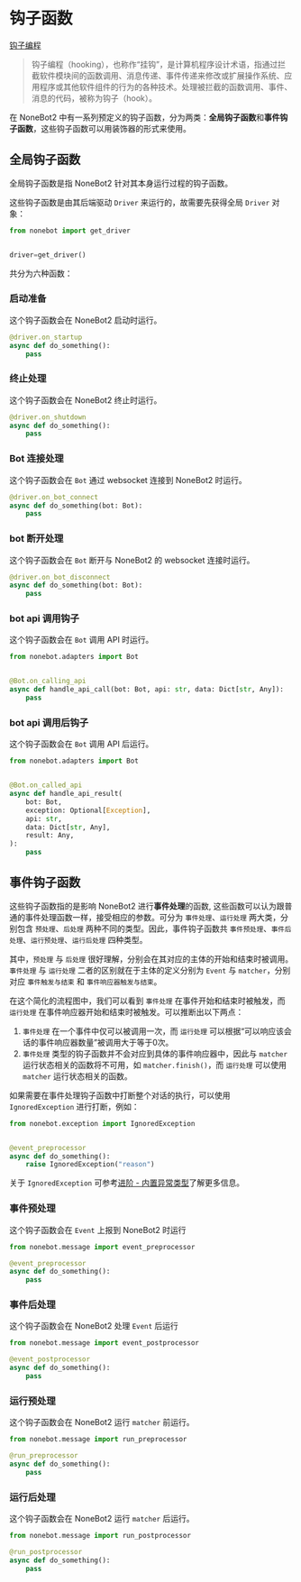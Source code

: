# 钩子函数

[钩子编程](https://zh.wikipedia.org/wiki/%E9%92%A9%E5%AD%90%E7%BC%96%E7%A8%8B)

> 钩子编程（hooking），也称作“挂钩”，是计算机程序设计术语，指通过拦截软件模块间的函数调用、消息传递、事件传递来修改或扩展操作系统、应用程序或其他软件组件的行为的各种技术。处理被拦截的函数调用、事件、消息的代码，被称为钩子（hook）。

在 NoneBot2 中有一系列预定义的钩子函数，分为两类：**全局钩子函数**和**事件钩子函数**，这些钩子函数可以用装饰器的形式来使用。

## 全局钩子函数

全局钩子函数是指 NoneBot2 针对其本身运行过程的钩子函数。

这些钩子函数是由其后端驱动 `Driver` 来运行的，故需要先获得全局 `Driver` 对象：

```python
from nonebot import get_driver


driver=get_driver()
```

共分为六种函数：

### 启动准备

这个钩子函数会在 NoneBot2 启动时运行。

```python
@driver.on_startup
async def do_something():
    pass
```

### 终止处理

这个钩子函数会在 NoneBot2 终止时运行。

```python
@driver.on_shutdown
async def do_something():
    pass
```

### Bot 连接处理

这个钩子函数会在 `Bot` 通过 websocket 连接到 NoneBot2 时运行。

```python
@driver.on_bot_connect
async def do_something(bot: Bot):
    pass
```

### bot 断开处理

这个钩子函数会在 `Bot` 断开与 NoneBot2 的 websocket 连接时运行。

```python
@driver.on_bot_disconnect
async def do_something(bot: Bot):
    pass
```

### bot api 调用钩子

这个钩子函数会在 `Bot` 调用 API 时运行。

```python
from nonebot.adapters import Bot


@Bot.on_calling_api
async def handle_api_call(bot: Bot, api: str, data: Dict[str, Any]):
    pass
```

### bot api 调用后钩子

这个钩子函数会在 `Bot` 调用 API 后运行。

```python
from nonebot.adapters import Bot


@Bot.on_called_api
async def handle_api_result(
    bot: Bot,
    exception: Optional[Exception],
    api: str,
    data: Dict[str, Any],
    result: Any,
):
    pass
```

## 事件钩子函数

这些钩子函数指的是影响 NoneBot2 进行**事件处理**的函数, 这些函数可以认为跟普通的事件处理函数一样，接受相应的参数。可分为 `事件处理`、`运行处理` 两大类，分别包含 `预处理`、`后处理` 两种不同的类型。因此，事件钩子函数共 `事件预处理`、`事件后处理`、`运行预处理`、`运行后处理` 四种类型。

其中，`预处理` 与 `后处理` 很好理解，分别会在其对应的主体的开始和结束时被调用。`事件处理` 与 `运行处理` 二者的区别就在于主体的定义分别为 `Event` 与 `matcher`，分别对应 `事件触发与结束` 和 `事件响应器触发与结束`。

在这个简化的流程图中，我们可以看到 `事件处理` 在事件开始和结束时被触发，而 `运行处理` 在事件响应器开始和结束时被触发。可以推断出以下两点：

1. `事件处理` 在一个事件中仅可以被调用一次，而 `运行处理` 可以根据“可以响应该会话的事件响应器数量”被调用大于等于0次。
2. `事件处理` 类型的钩子函数并不会对应到具体的事件响应器中，因此与 `matcher` 运行状态相关的函数将不可用，如 `matcher.finish()`，而 `运行处理` 可以使用 `matcher` 运行状态相关的函数。

如果需要在事件处理钩子函数中打断整个对话的执行，可以使用 `IgnoredException` 进行打断，例如：

```python
from nonebot.exception import IgnoredException


@event_preprocessor
async def do_something():
    raise IgnoredException("reason")
```

关于 `IgnoredException` 可参考[进阶 - 内置异常类型](../../进阶/功能/内置异常类型.md)了解更多信息。

### 事件预处理

这个钩子函数会在 `Event` 上报到 NoneBot2 时运行

```python
from nonebot.message import event_preprocessor

@event_preprocessor
async def do_something():
    pass
```

### 事件后处理

这个钩子函数会在 NoneBot2 处理 `Event` 后运行

```python
from nonebot.message import event_postprocessor

@event_postprocessor
async def do_something():
    pass
```

### 运行预处理

这个钩子函数会在 NoneBot2 运行 `matcher` 前运行。

```python
from nonebot.message import run_preprocessor

@run_preprocessor
async def do_something():
    pass
```

### 运行后处理

这个钩子函数会在 NoneBot2 运行 `matcher` 后运行。

```python
from nonebot.message import run_postprocessor

@run_postprocessor
async def do_something():
    pass
```
